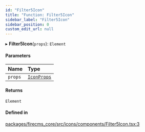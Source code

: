 ```yaml
---
id: "Filter5Icon"
title: "Function: Filter5Icon"
sidebar_label: "Filter5Icon"
sidebar_position: 0
custom_edit_url: null
---
```


▸ **Filter5Icon**(`props`): `Element`

#### Parameters

| Name | Type |
| :------ | :------ |
| `props` | [`IconProps`](../types/IconProps.md) |

#### Returns

`Element`

#### Defined in

[packages/firecms_core/src/icons/components/Filter5Icon.tsx:3](https://github.com/FireCMSco/firecms/blob/d45f3739/packages/firecms_core/src/icons/components/Filter5Icon.tsx#L3)
